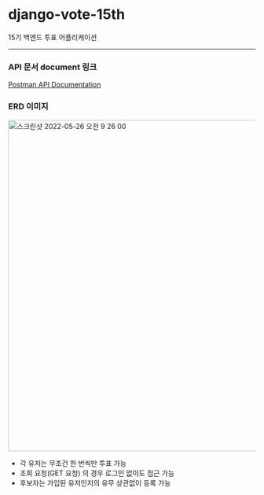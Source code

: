 # django-vote-15th
15기 백엔드 투표 어플리케이션

---

### API 문서 document 링크

[Postman API Documentation](https://documenter.getpostman.com/view/16157648/Uz59Q14o)

### ERD 이미지

<img width="673" alt="스크린샷 2022-05-26 오전 9 26 00" src="https://user-images.githubusercontent.com/78442839/170390704-e4f1ba60-c2af-4db4-987d-46cd9f859572.png">

- 각 유저는 무조건 한 번씩만 투표 가능
- 조회 요청(GET 요청) 의 경우 로그인 없이도 접근 가능
- 후보자는 가입된 유저인지의 유무 상관없이 등록 가능

